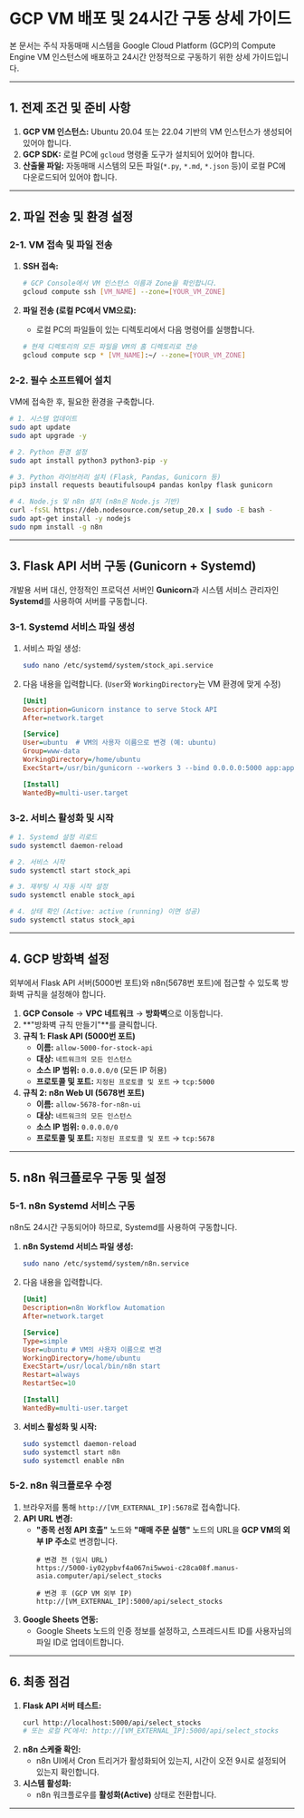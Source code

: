 # GCP VM 배포 및 24시간 구동 상세 가이드

본 문서는 주식 자동매매 시스템을 Google Cloud Platform (GCP)의 Compute Engine VM 인스턴스에 배포하고 24시간 안정적으로 구동하기 위한 상세 가이드입니다.

---

## 1. 전제 조건 및 준비 사항

1.  **GCP VM 인스턴스:** Ubuntu 20.04 또는 22.04 기반의 VM 인스턴스가 생성되어 있어야 합니다.
2.  **GCP SDK:** 로컬 PC에 `gcloud` 명령줄 도구가 설치되어 있어야 합니다.
3.  **산출물 파일:** 자동매매 시스템의 모든 파일(`*.py`, `*.md`, `*.json` 등)이 로컬 PC에 다운로드되어 있어야 합니다.

---

## 2. 파일 전송 및 환경 설정

### 2-1. VM 접속 및 파일 전송

1.  **SSH 접속:**
    ```bash
    # GCP Console에서 VM 인스턴스 이름과 Zone을 확인합니다.
    gcloud compute ssh [VM_NAME] --zone=[YOUR_VM_ZONE]
    ```

2.  **파일 전송 (로컬 PC에서 VM으로):**
    *   로컬 PC의 파일들이 있는 디렉토리에서 다음 명령어를 실행합니다.
    ```bash
    # 현재 디렉토리의 모든 파일을 VM의 홈 디렉토리로 전송
    gcloud compute scp * [VM_NAME]:~/ --zone=[YOUR_VM_ZONE]
    ```

### 2-2. 필수 소프트웨어 설치

VM에 접속한 후, 필요한 환경을 구축합니다.

```bash
# 1. 시스템 업데이트
sudo apt update
sudo apt upgrade -y

# 2. Python 환경 설정
sudo apt install python3 python3-pip -y

# 3. Python 라이브러리 설치 (Flask, Pandas, Gunicorn 등)
pip3 install requests beautifulsoup4 pandas konlpy flask gunicorn

# 4. Node.js 및 n8n 설치 (n8n은 Node.js 기반)
curl -fsSL https://deb.nodesource.com/setup_20.x | sudo -E bash -
sudo apt-get install -y nodejs
sudo npm install -g n8n
```

---

## 3. Flask API 서버 구동 (Gunicorn + Systemd)

개발용 서버 대신, 안정적인 프로덕션 서버인 **Gunicorn**과 시스템 서비스 관리자인 **Systemd**를 사용하여 서버를 구동합니다.

### 3-1. Systemd 서비스 파일 생성

1.  서비스 파일 생성:
    ```bash
    sudo nano /etc/systemd/system/stock_api.service
    ```

2.  다음 내용을 입력합니다. (`User`와 `WorkingDirectory`는 VM 환경에 맞게 수정)
    ```ini
    [Unit]
    Description=Gunicorn instance to serve Stock API
    After=network.target

    [Service]
    User=ubuntu  # VM의 사용자 이름으로 변경 (예: ubuntu)
    Group=www-data
    WorkingDirectory=/home/ubuntu
    ExecStart=/usr/bin/gunicorn --workers 3 --bind 0.0.0.0:5000 app:app

    [Install]
    WantedBy=multi-user.target
    ```

### 3-2. 서비스 활성화 및 시작

```bash
# 1. Systemd 설정 리로드
sudo systemctl daemon-reload

# 2. 서비스 시작
sudo systemctl start stock_api

# 3. 재부팅 시 자동 시작 설정
sudo systemctl enable stock_api

# 4. 상태 확인 (Active: active (running) 이면 성공)
sudo systemctl status stock_api
```

---

## 4. GCP 방화벽 설정

외부에서 Flask API 서버(5000번 포트)와 n8n(5678번 포트)에 접근할 수 있도록 방화벽 규칙을 설정해야 합니다.

1.  **GCP Console** → **VPC 네트워크** → **방화벽**으로 이동합니다.
2.  **"방화벽 규칙 만들기"**를 클릭합니다.
3.  **규칙 1: Flask API (5000번 포트)**
    *   **이름:** `allow-5000-for-stock-api`
    *   **대상:** `네트워크의 모든 인스턴스`
    *   **소스 IP 범위:** `0.0.0.0/0` (모든 IP 허용)
    *   **프로토콜 및 포트:** `지정된 프로토콜 및 포트` → `tcp:5000`
4.  **규칙 2: n8n Web UI (5678번 포트)**
    *   **이름:** `allow-5678-for-n8n-ui`
    *   **대상:** `네트워크의 모든 인스턴스`
    *   **소스 IP 범위:** `0.0.0.0/0`
    *   **프로토콜 및 포트:** `지정된 프로토콜 및 포트` → `tcp:5678`

---

## 5. n8n 워크플로우 구동 및 설정

### 5-1. n8n Systemd 서비스 구동

n8n도 24시간 구동되어야 하므로, Systemd를 사용하여 구동합니다.

1.  **n8n Systemd 서비스 파일 생성:**
    ```bash
    sudo nano /etc/systemd/system/n8n.service
    ```

2.  다음 내용을 입력합니다.
    ```ini
    [Unit]
    Description=n8n Workflow Automation
    After=network.target

    [Service]
    Type=simple
    User=ubuntu # VM의 사용자 이름으로 변경
    WorkingDirectory=/home/ubuntu
    ExecStart=/usr/local/bin/n8n start
    Restart=always
    RestartSec=10

    [Install]
    WantedBy=multi-user.target
    ```

3.  **서비스 활성화 및 시작:**
    ```bash
    sudo systemctl daemon-reload
    sudo systemctl start n8n
    sudo systemctl enable n8n
    ```

### 5-2. n8n 워크플로우 수정

1.  브라우저를 통해 `http://[VM_EXTERNAL_IP]:5678`로 접속합니다.
2.  **API URL 변경:**
    *   **"종목 선정 API 호출"** 노드와 **"매매 주문 실행"** 노드의 URL을 **GCP VM의 외부 IP 주소**로 변경합니다.
        ```
        # 변경 전 (임시 URL)
        https://5000-iy02ypbvf4a067ni5wwoi-c28ca08f.manus-asia.computer/api/select_stocks
        
        # 변경 후 (GCP VM 외부 IP)
        http://[VM_EXTERNAL_IP]:5000/api/select_stocks
        ```
3.  **Google Sheets 연동:**
    *   Google Sheets 노드의 인증 정보를 설정하고, 스프레드시트 ID를 사용자님의 파일 ID로 업데이트합니다.

---

## 6. 최종 점검

1.  **Flask API 서버 테스트:**
    ```bash
    curl http://localhost:5000/api/select_stocks
    # 또는 로컬 PC에서: http://[VM_EXTERNAL_IP]:5000/api/select_stocks
    ```
2.  **n8n 스케줄 확인:**
    *   n8n UI에서 Cron 트리거가 활성화되어 있는지, 시간이 오전 9시로 설정되어 있는지 확인합니다.
3.  **시스템 활성화:**
    *   n8n 워크플로우를 **활성화(Active)** 상태로 전환합니다.

---

